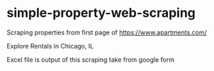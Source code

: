 # simple-property-web-scraping

Scraping properties from first page of https://www.apartments.com/

Explore Rentals in Chicago, IL

Excel file is output of this scraping take from google form 
